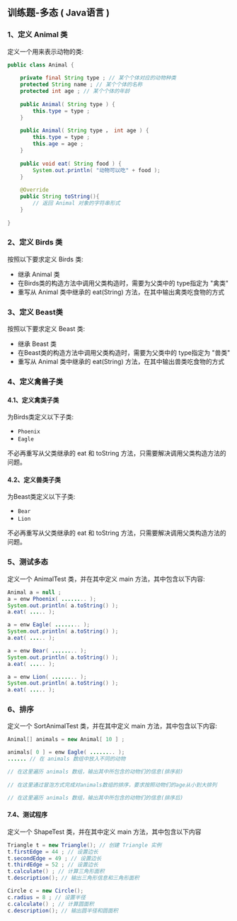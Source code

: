 ## 训练题-多态 <b style="font-size:20px;">( Java语言 )</b>



### 1、定义 Animal 类

定义一个用来表示动物的类:

```java
public class Animal {
    
    private final String type ; // 某个个体对应的动物种类
    protected String name ; // 某个个体的名称
    protected int age ; // 某个个体的年龄
    
    public Animal( String type ) {
        this.type = type ;
    }
    
    public Animal( String type ， int age ) {
        this.type = type ;
        this.age = age ;
    }
    
    public void eat( String food ) {
        System.out.println( "动物可以吃" + food );
    }
    
    @Override
    public String toString(){
        // 返回 Animal 对象的字符串形式
    }
    
} 
```



### 2、定义 Birds 类

按照以下要求定义 Birds 类:

- 继承 Animal 类
- 在Birds类的构造方法中调用父类构造时，需要为父类中的 type指定为 "禽类"
- 重写从 Animal 类中继承的 eat(String) 方法，在其中输出禽类吃食物的方式



### 3、定义 Beast类

按照以下要求定义 Beast 类:

- 继承 Beast 类
- 在Beast类的构造方法中调用父类构造时，需要为父类中的 type指定为 "兽类"
- 重写从 Animal 类中继承的 eat(String) 方法，在其中输出兽类吃食物的方式



### 4、定义禽兽子类



#### 4.1、定义禽类子类

为Birds类定义以下子类:

- `Phoenix`
- `Eagle`

不必再重写从父类继承的 eat 和 toString 方法，只需要解决调用父类构造方法的问题。



#### 4.2、定义兽类子类

为Beast类定义以下子类:

- `Bear`
- `Lion`

不必再重写从父类继承的 eat 和 toString 方法，只需要解决调用父类构造方法的问题。



### 5、测试多态



定义一个 AnimalTest 类，并在其中定义 main 方法，其中包含以下内容:

```java
Animal a = null ;
a = enw Phoenix( ........ );
System.out.println( a.toString() );
a.eat( ..... );

a = enw Eagle( ........ );
System.out.println( a.toString() );
a.eat( ..... );

a = enw Bear( ........ );
System.out.println( a.toString() );
a.eat( ..... );

a = enw Lion( ........ );
System.out.println( a.toString() );
a.eat( ..... );
```



### 6、排序

定义一个 SortAnimalTest 类，并在其中定义 main 方法，其中包含以下内容:

```java
Animal[] animals = new Animal[ 10 ] ; 

animals[ 0 ] = enw Eagle( ........ );
...... // 在 animals 数组中放入不同的动物

// 在这里遍历 animals 数组，输出其中所包含的动物们的信息(排序前)
    
// 在这里通过冒泡方式完成对animals数组的排序，要求按照动物们的age从小到大排列

// 在这里遍历 animals 数组，输出其中所包含的动物们的信息(排序后)
```





#### 7.4、测试程序



定义一个 ShapeTest 类，并在其中定义 main 方法，其中包含以下内容

```java
Triangle t = new Triangle(); // 创建 Triangle 实例
t.firstEdge = 44 ; // 设置边长
t.secondEdge = 49 ; // 设置边长
t.thirdEdge = 52 ; // 设置边长
t.calculate() ; // 计算三角形面积
t.description(); // 输出三角形信息和三角形面积

Circle c = new Circle();
c.radius = 8 ; // 设置半径
c.calculate() ; // 计算圆面积
c.description(); // 输出圆半径和圆面积
```






